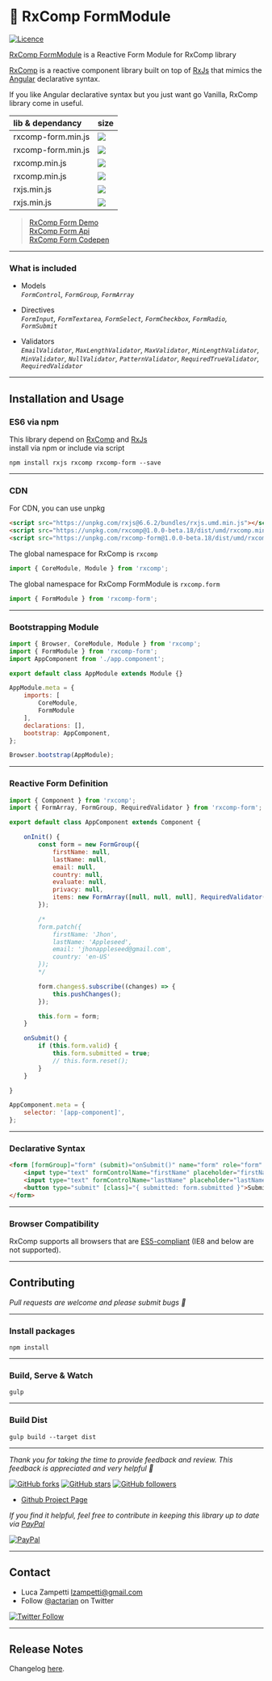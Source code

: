 # 💎 RxComp FormModule

[![Licence](https://img.shields.io/github/license/actarian/rxcomp-form.svg)](https://github.com/actarian/rxcomp-form)

[RxComp FormModule](https://github.com/actarian/rxcomp-form) is a Reactive Form Module for RxComp library

[RxComp](https://github.com/actarian/rxcomp) is a reactive component library built on top of [RxJs](https://github.com/ReactiveX/rxjs) that mimics the [Angular](https://angular.io/) declarative syntax. 

If you like Angular declarative syntax but you just want go Vanilla, RxComp library come in useful.

 lib & dependancy    | size
:--------------------|:----------------------------------------------------------------------------------------------|
rxcomp-form.min.js   | ![](https://img.badgesize.io/https://unpkg.com/rxcomp-form@1.0.0-beta.18/dist/umd/rxcomp-form.min.js.svg?compression=gzip)
rxcomp-form.min.js   | ![](https://img.badgesize.io/https://unpkg.com/rxcomp-form@1.0.0-beta.18/dist/umd/rxcomp-form.min.js.svg)
rxcomp.min.js        | ![](https://img.badgesize.io/https://unpkg.com/rxcomp@1.0.0-beta.18/dist/umd/rxcomp.min.js.svg?compression=gzip)
rxcomp.min.js        | ![](https://img.badgesize.io/https://unpkg.com/rxcomp@1.0.0-beta.18/dist/umd/rxcomp.min.js.svg)
rxjs.min.js          | ![](https://img.badgesize.io/https://unpkg.com/rxjs@6.6.2/bundles/rxjs.umd.min.js.svg?compression=gzip)
rxjs.min.js          | ![](https://img.badgesize.io/https://unpkg.com/rxjs@6.6.2/bundles/rxjs.umd.min.js.svg)
 
> [RxComp Form Demo](https://actarian.github.io/rxcomp-form/)  
> [RxComp Form Api](https://actarian.github.io/rxcomp-form/typedoc/)  
> [RxComp Form Codepen](https://codepen.io/actarian/pen/vYEXXPe?editors=0010)  
___

### What is included
* Models  
*```FormControl```, ```FormGroup```, ```FormArray```*  

* Directives  
*```FormInput```, ```FormTextarea```, ```FormSelect```, ```FormCheckbox```, ```FormRadio```, ```FormSubmit```*  

* Validators  
*```EmailValidator```, ```MaxLengthValidator```, ```MaxValidator```, ```MinLengthValidator```, ```MinValidator```, ```NullValidator```, ```PatternValidator```, ```RequiredTrueValidator```, ```RequiredValidator```* 

___

## Installation and Usage

### ES6 via npm
This library depend on [RxComp](https://github.com/actarian/rxcomp) and [RxJs](https://github.com/ReactiveX/rxjs)  
install via npm or include via script   

```
npm install rxjs rxcomp rxcomp-form --save
```
___

### CDN

For CDN, you can use unpkg

```html
<script src="https://unpkg.com/rxjs@6.6.2/bundles/rxjs.umd.min.js"></script>  
<script src="https://unpkg.com/rxcomp@1.0.0-beta.18/dist/umd/rxcomp.min.js"></script>  
<script src="https://unpkg.com/rxcomp-form@1.0.0-beta.18/dist/umd/rxcomp-form.min.js"></script>  
```

The global namespace for RxComp is `rxcomp`

```javascript
import { CoreModule, Module } from 'rxcomp';
```

The global namespace for RxComp FormModule is `rxcomp.form`

```javascript
import { FormModule } from 'rxcomp-form';
```
___

### Bootstrapping Module

```javascript
import { Browser, CoreModule, Module } from 'rxcomp';
import { FormModule } from 'rxcomp-form';
import AppComponent from './app.component';

export default class AppModule extends Module {}

AppModule.meta = {
    imports: [
        CoreModule,
        FormModule
    ],
    declarations: [],
    bootstrap: AppComponent,
};

Browser.bootstrap(AppModule);
```
___

### Reactive Form Definition

```javascript
import { Component } from 'rxcomp';
import { FormArray, FormGroup, RequiredValidator } from 'rxcomp-form';

export default class AppComponent extends Component {

    onInit() {
        const form = new FormGroup({
            firstName: null,
            lastName: null,
            email: null,
            country: null,
            evaluate: null,
            privacy: null,
            items: new FormArray([null, null, null], RequiredValidator()),
        });

        /*
        form.patch({
            firstName: 'Jhon',
            lastName: 'Appleseed',
            email: 'jhonappleseed@gmail.com',
            country: 'en-US'
        });
        */

        form.changes$.subscribe((changes) => {
            this.pushChanges();
        });

        this.form = form;
    }

    onSubmit() {
        if (this.form.valid) {
            this.form.submitted = true;
            // this.form.reset();
        }
    }

}

AppComponent.meta = {
    selector: '[app-component]',
};
```
___

### Declarative Syntax

```html
<form [formGroup]="form" (submit)="onSubmit()" name="form" role="form" novalidate autocomplete="off">
    <input type="text" formControlName="firstName" placeholder="firstName" />
    <input type="text" formControlName="lastName" placeholder="lastName" />
    <button type="submit" [class]="{ submitted: form.submitted }">Submit</button>
</form>
```
___
### Browser Compatibility
RxComp supports all browsers that are [ES5-compliant](http://kangax.github.io/compat-table/es5/) (IE8 and below are not supported).
___
## Contributing

*Pull requests are welcome and please submit bugs 🐞*
___

### Install packages
```
npm install
```
___

### Build, Serve & Watch 
```
gulp
```
___

### Build Dist
```
gulp build --target dist
```
___

*Thank you for taking the time to provide feedback and review. This feedback is appreciated and very helpful 🌈*

[![GitHub forks](https://img.shields.io/github/forks/actarian/rxcomp.svg?style=social&label=Fork&maxAge=2592000)](https://gitHub.com/actarian/rxcomp/network/)  [![GitHub stars](https://img.shields.io/github/stars/actarian/rxcomp.svg?style=social&label=Star&maxAge=2592000)](https://GitHub.com/actarian/rxcomp/stargazers/)  [![GitHub followers](https://img.shields.io/github/followers/actarian.svg?style=social&label=Follow&maxAge=2592000)](https://github.com/actarian?tab=followers)

* [Github Project Page](https://github.com/actarian/rxcomp)  

*If you find it helpful, feel free to contribute in keeping this library up to date via [PayPal](https://www.paypal.me/circledev/5)*

[![PayPal](https://www.paypalobjects.com/webstatic/en_US/i/buttons/PP_logo_h_100x26.png)](https://www.paypal.me/circledev/5)
___

## Contact

* Luca Zampetti <lzampetti@gmail.com>
* Follow [@actarian](https://twitter.com/actarian) on Twitter

[![Twitter Follow](https://img.shields.io/twitter/follow/actarian.svg?style=social&label=Follow%20@actarian)](https://twitter.com/actarian)
___

## Release Notes
Changelog [here](https://github.com/actarian/rxcomp-form/blob/master/CHANGELOG.md).

<!-- 
Docs Schema
"$schema": "http://json.schemastore.org/typedoc",
"toc": [
	"FormAbstract",
	"FormControl",
	"FormAbstractCollection",
	"FormGroup",
	"FormArray"
],
-->
